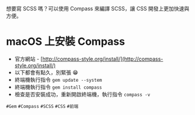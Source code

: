想要寫 SCSS 嗎？可以使用 Compass 來編譯 SCSS，讓 CSS 開發上更加快速與方便。

# macOS 上安裝 Compass

* 官方網站 - [http://compass-style.org/install/](http://compass-style.org/install/)
* 以下都會有點久，別緊張 :grin:
* 終端機執行指令 `gem update --system`
* 終端機執行指令 `gem install compass`
* 檢查是否安裝成功，重新開啟終端機，執行指令 `compass -v`


`#Gem` `#Compass` `#SCSS` `#CSS` `#前端`
